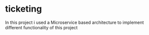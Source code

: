# ticketing

In this project i used a Microservice based architecture to implement different functionality of this project 
